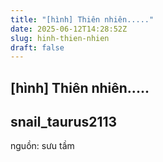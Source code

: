 ```yaml
---
title: "[hình] Thiên nhiên....."
date: 2025-06-12T14:28:52Z
slug: hinh-thien-nhien
draft: false
---
```


## [hình] Thiên nhiên.....

## snail_taurus2113

nguồn: sưu tầm